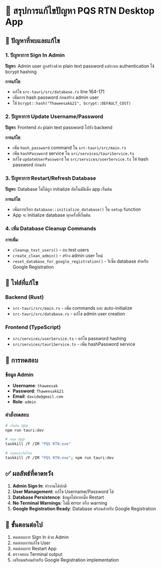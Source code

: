 # 🔧 สรุปการแก้ไขปัญหา PQS RTN Desktop App

## 🚨 ปัญหาที่พบและแก้ไข

### 1. **ปัญหาการ Sign In Admin**
**ปัญหา**: Admin user ถูกสร้างด้วย plain text password แต่ระบบ authentication ใช้ bcrypt hashing

**การแก้ไข**:
- แก้ไข `src-tauri/src/database.rs` line 164-171
- เพิ่มการ hash password ก่อนสร้าง admin user
- ใช้ `bcrypt::hash("Thaweesak&21", bcrypt::DEFAULT_COST)`

### 2. **ปัญหาการ Update Username/Password**
**ปัญหา**: Frontend ส่ง plain text password ไปยัง backend

**การแก้ไข**:
- เพิ่ม `hash_password` command ใน `src-tauri/src/main.rs`
- เพิ่ม `hashPassword` service ใน `src/services/tauriService.ts`
- แก้ไข `updateUserPassword` ใน `src/services/userService.ts` ให้ hash password ก่อนส่ง

### 3. **ปัญหาการ Restart/Refresh Database**
**ปัญหา**: Database ไม่ได้ถูก initialize อัตโนมัติเมื่อ app เริ่มต้น

**การแก้ไข**:
- เพิ่มการเรียก `database::initialize_database()` ใน `setup` function
- App จะ initialize database ทุกครั้งที่เริ่มต้น

### 4. **เพิ่ม Database Cleanup Commands**
**การเพิ่ม**:
- `cleanup_test_users()` - ลบ test users
- `create_clean_admin()` - สร้าง admin user ใหม่
- `reset_database_for_google_registration()` - รีเซ็ต database สำหรับ Google Registration

## 📁 ไฟล์ที่แก้ไข

### Backend (Rust)
- `src-tauri/src/main.rs` - เพิ่ม commands และ auto-initialize
- `src-tauri/src/database.rs` - แก้ไข admin user creation

### Frontend (TypeScript)
- `src/services/userService.ts` - แก้ไข password hashing
- `src/services/tauriService.ts` - เพิ่ม hashPassword service

## 🧪 การทดสอบ

### ข้อมูล Admin
- **Username**: `thaweesak`
- **Password**: `Thaweesak&21`
- **Email**: `davide@gmail.com`
- **Role**: `admin`

### คำสั่งทดสอบ
```bash
# เริ่มต้น app
npm run tauri:dev

# หยุด app
taskkill /F /IM "PQS RTN.exe"

# หยุดและเริ่มใหม่
taskkill /F /IM "PQS RTN.exe"; npm run tauri:dev
```

## ✅ ผลลัพธ์ที่คาดหวัง

1. **Admin Sign In**: ทำงานได้ปกติ
2. **User Management**: แก้ไข Username/Password ได้
3. **Database Persistence**: ข้อมูลไม่หายเมื่อ Restart
4. **No Terminal Warnings**: ไม่มี error หรือ warning
5. **Google Registration Ready**: Database พร้อมสำหรับ Google Registration

## 🔄 ขั้นตอนต่อไป

1. ทดสอบการ Sign In ด้วย Admin
2. ทดสอบการแก้ไข User
3. ทดสอบการ Restart App
4. ตรวจสอบ Terminal output
5. เตรียมพร้อมสำหรับ Google Registration implementation
